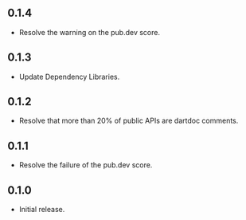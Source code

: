 ## 0.1.4

* Resolve the warning on the pub.dev score.

## 0.1.3

* Update Dependency Libraries.

## 0.1.2

* Resolve that more than 20% of public APIs are dartdoc comments.

## 0.1.1

* Resolve the failure of the pub.dev score.

## 0.1.0

* Initial release.
